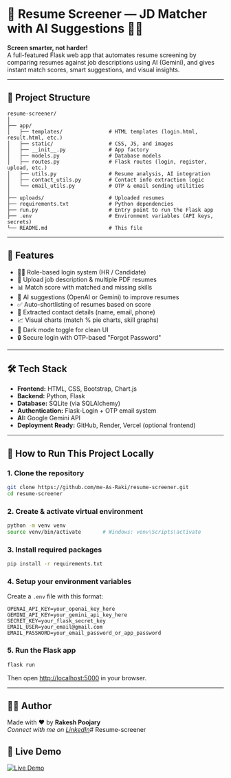 # 🧠 Resume Screener — JD Matcher with AI Suggestions 📄🤖

**Screen smarter, not harder!**  
A full-featured Flask web app that automates resume screening by comparing resumes against job descriptions using AI (Gemini), and gives instant match scores, smart suggestions, and visual insights.

---

## 📁 Project Structure

```
resume-screener/
│
├── app/
│   ├── templates/               # HTML templates (login.html, result.html, etc.)
│   ├── static/                  # CSS, JS, and images
│   ├── __init__.py              # App factory
│   ├── models.py                # Database models
│   ├── routes.py                # Flask routes (login, register, upload, etc.)
│   ├── utils.py                 # Resume analysis, AI integration
│   ├── contact_utils.py         # Contact info extraction logic
│   └── email_utils.py           # OTP & email sending utilities
│
├── uploads/                     # Uploaded resumes
├── requirements.txt             # Python dependencies
├── run.py                       # Entry point to run the Flask app
├── .env                         # Environment variables (API keys, secrets)
└── README.md                    # This file
```

---

## 📌 Features

- 🧑‍💼 Role-based login system (HR / Candidate)
- 📄 Upload job description & multiple PDF resumes
- 📊 Match score with matched and missing skills
- 🤖 AI suggestions (OpenAI or Gemini) to improve resumes
- ✅ Auto-shortlisting of resumes based on score
- 🧠 Extracted contact details (name, email, phone)
- 📈 Visual charts (match % pie charts, skill graphs)
- 🌙 Dark mode toggle for clean UI
- 🔒 Secure login with OTP-based "Forgot Password"

---

## 🛠️ Tech Stack

- **Frontend:** HTML, CSS, Bootstrap, Chart.js
- **Backend:** Python, Flask
- **Database:** SQLite (via SQLAlchemy)
- **Authentication:** Flask-Login + OTP email system
- **AI:**  Google Gemini API
- **Deployment Ready:** GitHub, Render, Vercel (optional frontend)

---

## 🚀 How to Run This Project Locally

### 1. Clone the repository

```bash
git clone https://github.com/me-As-Raki/resume-screener.git
cd resume-screener
```

### 2. Create & activate virtual environment

```bash
python -m venv venv
source venv/bin/activate       # Windows: venv\Scripts\activate
```

### 3. Install required packages

```bash
pip install -r requirements.txt
```

### 4. Setup your environment variables

Create a `.env` file with this format:

```
OPENAI_API_KEY=your_openai_key_here
GEMINI_API_KEY=your_gemini_api_key_here
SECRET_KEY=your_flask_secret_key
EMAIL_USER=your_email@gmail.com
EMAIL_PASSWORD=your_email_password_or_app_password
```

### 5. Run the Flask app

```bash
flask run
```

Then open [http://localhost:5000](http://localhost:5000) in your browser.

---

## 🧑‍💻 Author

Made with ❤️ by **Rakesh Poojary**  
_Connect with me on [LinkedIn](https://www.linkedin.com/in/rakesh-poojary-127389264)_# Resume-screener

## 🚀 Live Demo

[![Live Demo](https://img.shields.io/badge/🔗%20Live%20App-Visit-blue?style=for-the-badge)](https://resume-screener-5.onrender.com)



